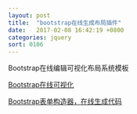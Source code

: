 ```yaml
---
layout: post
title:  "bootstrap在线生成布局插件"
date:   2017-02-08 16:42:19 +0800
categories: jquery
sort: 0106
---
```

Bootstrap在线编辑可视化布局系统模板

[Bootstrap在线可视化](http://www.bootcss.com/p/layoutit/)

[Bootstrap表单构造器，在线生成代码](http://www.bootcss.com/p/bootstrap-form-builder/)
